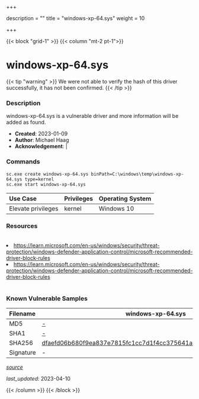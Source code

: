 +++

description = ""
title = "windows-xp-64.sys"
weight = 10

+++


{{< block "grid-1" >}}
{{< column "mt-2 pt-1">}}


# windows-xp-64.sys 


{{< tip "warning" >}}
We were not able to verify the hash of this driver successfully, it has not been confirmed.
{{< /tip >}}


### Description

windows-xp-64.sys is a vulnerable driver and more information will be added as found.

- **Created**: 2023-01-09
- **Author**: Michael Haag
- **Acknowledgement**:  | [](https://twitter.com/)

### Commands

```
sc.exe create windows-xp-64.sys binPath=C:\windows\temp\windows-xp-64.sys type=kernel
sc.exe start windows-xp-64.sys
```

| Use Case | Privileges | Operating System | 
|:---- | ---- | ---- |
| Elevate privileges | kernel | Windows 10 |

### Resources
<br>
<li><a href=" https://learn.microsoft.com/en-us/windows/security/threat-protection/windows-defender-application-control/microsoft-recommended-driver-block-rules"> https://learn.microsoft.com/en-us/windows/security/threat-protection/windows-defender-application-control/microsoft-recommended-driver-block-rules</a></li>
<li><a href="https://learn.microsoft.com/en-us/windows/security/threat-protection/windows-defender-application-control/microsoft-recommended-driver-block-rules">https://learn.microsoft.com/en-us/windows/security/threat-protection/windows-defender-application-control/microsoft-recommended-driver-block-rules</a></li>
<br>

### Known Vulnerable Samples

| Filename | windows-xp-64.sys |
|:---- | ---- | 
| MD5 | <a href="https://www.virustotal.com/gui/file/-">-</a> |
| SHA1 | <a href="https://www.virustotal.com/gui/file/-">-</a> |
| SHA256 | <a href="https://www.virustotal.com/gui/file/dfaefd06b680f9ea837e7815fc1cc7d1f4cc375641ac850667ab20739f46ad22">dfaefd06b680f9ea837e7815fc1cc7d1f4cc375641ac850667ab20739f46ad22</a> |
| Signature | -   |


[*source*](https://github.com/magicsword-io/LOLDrivers/tree/main/yaml/windows-xp-64.yaml)

*last_updated:* 2023-04-10








{{< /column >}}
{{< /block >}}
